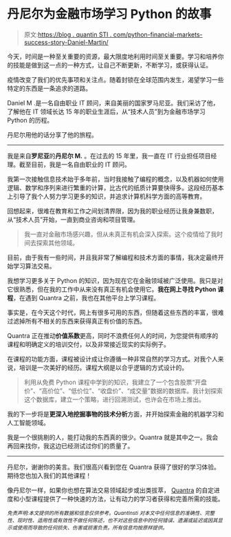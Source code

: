 # 丹尼尔为金融市场学习 Python 的故事

> 原文:[https://blog . quantin STI . com/python-financial-markets-success-story-Daniel-Martin/](https://blog.quantinsti.com/python-financial-markets-success-story-daniel-martin/)

今天，时间是一种至关重要的资源，最大限度地利用时间至关重要。学习和培养你的技能是做到这一点的一种方式，让自己不断更新，不断学习，或获得认证。

疫情改变了我们的优先事项和关注点。随着封锁在全球范围内发生，渴望学习一些特定的东西是一条追求的道路。

Daniel M .是一名自由职业 IT 顾问，来自美丽的国家罗马尼亚。我们采访了他，了解他在 IT 领域长达 15 年的职业生涯后，从“技术人员”到为金融市场学习 Python 的历程。

丹尼尔用他的话分享了他的旅程。

* * *

我是来自**罗尼亚**的**丹尼尔 M.** 。在过去的 15 年里，我一直在 IT 行业担任项目经理。截至目前，我是一名自由职业的 IT 顾问。

我第一次接触信息技术始于多年前，当时我接触了编程的概念，以及机器如何使用逻辑、数学和序列来进行繁重的计算，比古代的纸质计算要快得多。这段经历基本上引导了我个人努力学习更多的知识，并追求计算机科学方面的高等教育。

回想起来，很难在教育和工作之间划清界限，因为我的职业经历让我身兼数职，从“技术人员”开始，一直到商业咨询和项目管理。

> 我一直对金融市场感兴趣，但从未真正有机会深入探索。这个疫情给了我时间去探索其他领域。

目前，由于我有一些时间，并且我非常了解编程和技术方面的事情，我决定最终开始学习算法交易。

我想学习更多关于 Python 的知识，因为现在它在金融领域被广泛使用。我只是对它很熟悉，但在我的工作中从来没有真正有机会使用它。**我在网上寻找 Python 课程**，在遇到 Quantra 之前，我也在其他平台上学习课程。

事实是，在今天这个时代，网上有很多可用的东西，但随着这些东西的丰富，很难过滤掉所有不相关的东西来获得真正有价值的东西。

Quantra 正在推动**价值系数**更高，同时不浪费任何人的时间，为您提供有顺序的课程和明确定义的培训交付，以及非常接近现实的实际例子。

在课程的功能方面，课程被设计成让你遵循一种非常自然的学习方式。对我个人来说，培训是一次美好的经历。课程大纲是以合乎逻辑的方式设计的。

> 利用从免费 Python 课程中学到的知识，我建立了一个包含股票“开盘价”、“高价位”、“低价位”、“收盘价”、“成交量”数据的数据库。我计划探索这个数据库，建立一个策略，进行回溯测试，也许会在市场上推出。

我的下一步将是**更深入地挖掘事物的技术分析**方面，并开始探索金融的机器学习和人工智能领域。

我是一个很挑剔的人，能打动我的东西真的很少。Quantra 就是其中之一。我会再回来找你，我这边已经测试过你们的质量了。

* * *

丹尼尔，谢谢你的美言。我们很高兴看到您在 Quantra 获得了很好的学习体验。期待您也加入我们的其他课程！

像丹尼尔一样，如果你也想在算法交易领域起步或出类拔萃， [Quantra](https://quantra.quantinsti.com/courses) 的自定进度和小型课程提供了一种快速的方法，让有动力的学习者获得和完善所需的技能。

*<small>免责声明:本文提供的所有数据和信息仅供参考。QuantInsti 对本文中任何信息的准确性、完整性、现时性、适用性或有效性不做任何陈述，也不对这些信息中的任何错误、遗漏或延迟或因其显示或使用而导致的任何损失、伤害或损害负责。所有信息均按原样提供。</small>*